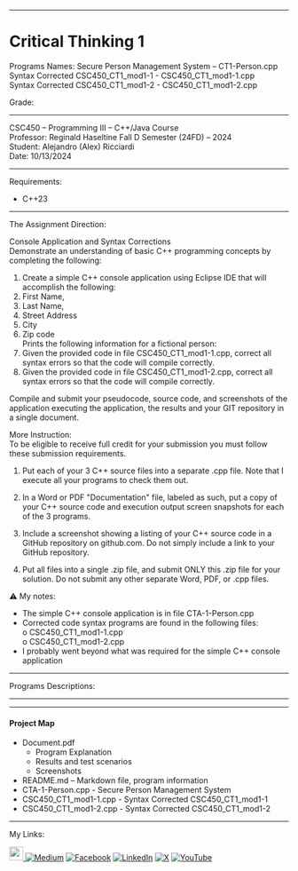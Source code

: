 ﻿-----------------------------------------------------------------------------------------------------------------------------
# Critical Thinking 1  
Programs Names: 
   Secure Person Management System – CT1-Person.cpp  
   Syntax Corrected CSC450_CT1_mod1-1 - CSC450_CT1_mod1-1.cpp  
   Syntax Corrected CSC450_CT1_mod1-2 - CSC450_CT1_mod1-2.cpp

Grade:  

-----------------------------------------------------------------------------------------------------------------------------

CSC450 – Programming III – C++/Java Course  
Professor: Reginald Haseltine
Fall D Semester (24FD) – 2024  
Student: Alejandro (Alex) Ricciardi  
Date: 10/13/2024   

-----------------------------------------------------------------------------------------------------------------------------

Requirements:  
- C++23  

-----------------------------------------------------------------------------------------------------------------------------

The Assignment Direction:    

Console Application and Syntax Corrections   
Demonstrate an understanding of basic C++ programming concepts by completing the following:  
1.	Create a simple C++ console application using Eclipse IDE that will accomplish the following:  
   1.	First Name,  
   2.	Last Name,  
   3.	Street Address  
   4.	City  
   5.	Zip code  
Prints the following information for a fictional person:   
2.	Given the provided code in file CSC450_CT1_mod1-1.cpp, correct all syntax errors so that the code will compile correctly.   
3.	Given the provided code in file CSC450_CT1_mod1-2.cpp, correct all syntax errors so that the code will compile correctly.   

Compile and submit your pseudocode, source code, and screenshots of the application executing the application, the results and your GIT repository in a single document.  

More Instruction:  
To be eligible to receive full credit for your submission you must follow these submission requirements.  

1) Put each of your 3 C++ source files into a separate .cpp file. Note that I execute all your programs to check them out.  

2) In a Word or PDF "Documentation" file, labeled as such, put a copy of your C++ source code and execution output screen snapshots for each of the 3 programs.  

3) Include a screenshot showing a listing of your C++ source code in a GitHub repository on github.com. Do not simply include a link to your GitHub repository.  

4) Put all files into a single .zip file, and submit ONLY this .zip file for your solution. Do not submit any other separate Word, PDF, or .cpp files.  
  
⚠️ My notes:   
- The simple C++ console application is in file CTA-1-Person.cpp  
- Corrected code syntax programs are found in the following files:  
    o	CSC450_CT1_mod1-1.cpp   
    o	CSC450_CT1_mod1-2.cpp   
- I probably went beyond what was required for the simple C++ console application   

-----------------------------------------------------------------------------------------------------------------------------

Programs Descriptions:  


-------------------------------------------------------------------------
----------------------------------------------------

#### Project Map
- Document.pdf  
	- Program Explanation 
	- Results and test scenarios   
	- Screenshots  
- README.md – Markdown file, program information   
- CTA-1-Person.cpp - Secure Person Management System  
- CSC450_CT1_mod1-1.cpp - Syntax Corrected CSC450_CT1_mod1-1      
- CSC450_CT1_mod1-2.cpp - Syntax Corrected CSC450_CT1_mod1-2     


-----------------------------------------------------------------------------------------------------------------------------

My Links:   

<span><a href="https://www.alexomegapy.com" target="_blank"><img width="25" height="25" src="https://github.com/user-attachments/assets/f8001645-cc85-4b99-beec-74482a83ac87"></span>    [![Medium](https://img.shields.io/badge/Medium-12100E?style=for-the-badge&logo=medium&logoColor=whit)](https://medium.com/@alex.omegapy)    [![Facebook](https://img.shields.io/badge/Facebook-%231877F2.svg?logo=Facebook&logoColor=white)](https://www.facebook.com/profile.php?id=100089638857137)    [![LinkedIn](https://img.shields.io/badge/LinkedIn-%230077B5.svg?logo=linkedin&logoColor=white)](https://linkedin.com/in/alex-ricciardi)    [![X](https://img.shields.io/badge/X-black.svg?logo=X&logoColor=white)](https://x.com/AlexOmegapy)    [![YouTube](https://img.shields.io/badge/YouTube-%23FF0000.svg?logo=YouTube&logoColor=white)](https://www.youtube.com/channel/UC4rMaQ7sqywMZkfS1xGh2AA) 


